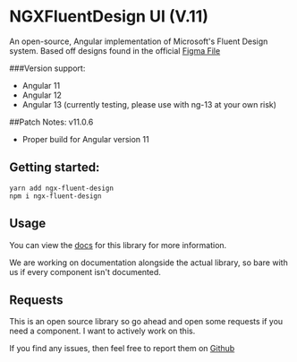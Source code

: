 # NGXFluentDesign UI (V.11)
An open-source, Angular implementation of Microsoft's Fluent Design system. Based off designs found in the official [Figma File](https://aka.ms/FluentToolkits/Web/Figma)

###Version support: 
- Angular 11
- Angular 12
- Angular 13 (currently testing, please use with ng-13 at your own risk)

##Patch Notes: v11.0.6
- Proper build for Angular version 11

## Getting started:

`yarn add ngx-fluent-design`\
`npm i ngx-fluent-design`

## Usage
You can view the [docs](https://ngx-fluent-design.mfwebdev.net/home) for this library for more information.

We are working on documentation alongside the actual library, so bare with us if every component isn't documented.

## Requests

This is an open source library so go ahead and open some requests if you need a component. I want to actively work on this.

If you find any issues, then feel free to report them on [Github](https://github.com/Dud3core-webdev/ngx-fluent-design-ui)
